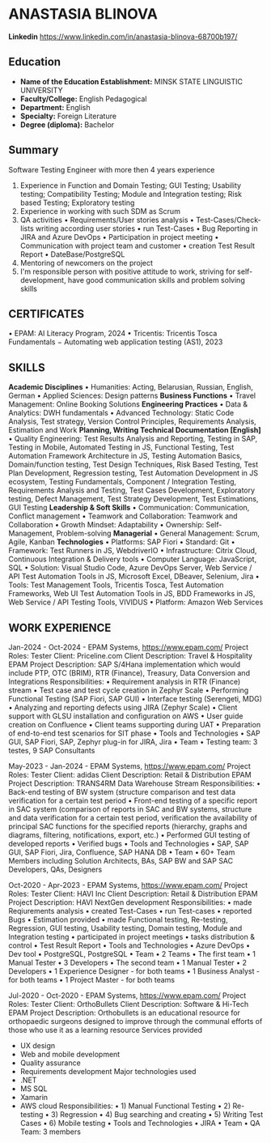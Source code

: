 # ANASTASIA BLINOVA

**Linkedin** https://www.linkedin.com/in/anastasia-blinova-68700b197/

## Education
* **Name of the Education Establishment:** MINSK STATE LINGUISTIC UNIVERSITY
* **Faculty/College:** English Pedagogical
* **Department:** English
* **Specialty:** Foreign Literature
* **Degree (diploma):** Bachelor

## Summary
Software Testing Engineer with more then 4 years experience
1. Experience in Function and Domain Testing; GUI Testing; Usability testing; Compatibility Testing; Module and Integration testing; Risk based Testing; Exploratory testing
2. Experience in working with such SDM as Scrum
3. QA activities
•	Requirements/User stories analysis
•	Test-Cases/Check-lists writing according user stories
•	run Test-Cases
•	Bug Reporting in JIRA and Azure DevOps
•	Participation in project meeting
•	Communication with project team and customer
•	creation Test Result Report
•	DateBase/PostgreSQL
4. Mentoring of newcomers on the project
5. I'm responsible person with positive attitude to work, striving for self-development, have good communication skills and problem solving skills

## CERTIFICATES
•	EPAM: AI Literacy Program, 2024
•	Tricentis: Tricentis Tosca Fundamentals − Automating web application testing (AS1), 2023

## SKILLS
**Academic Disciplines**
•	Humanities: Acting, Belarusian, Russian, English, German
•	Applied Sciences: Design patterns
**Business Functions**
•	Travel Management: Online Booking Solutions
**Engineering Practices**
•	Data & Analytics: DWH fundamentals
•	Advanced Technology: Static Code Analysis, Test strategy, Version Control Principles, Requirements Analysis, Estimation and Work **Planning, Writing Technical Documentation [English]**
•	Quality Engineering: Test Results Analysis and Reporting, Testing in SAP, Testing in Mobile, Automated Testing in JS, Functional Testing, Test Automation Framework Architecture in JS, Testing Automation Basics, Domain/function testing, Test Design Techniques, Risk Based Testing, Test Plan Development, Regression testing, Test Automation Development in JS ecosystem, Testing Fundamentals, Component / Integration Testing, Requirements Analysis and Testing, Test Cases Development, Exploratory testing, Defect Management, Test Strategy Development, Test Estimations, GUI Testing
**Leadership & Soft Skills**
•	Communication: Communication, Conflict management
•	Teamwork and Collaboration: Teamwork and Collaboration
•	Growth Mindset: Adaptability
•	Ownership: Self-Management, Problem-solving
**Managerial**
•	General Management: Scrum, Agile, Kanban
**Technologies**
•	Platforms: SAP Fiori
•	Standard: Git
•	Framework: Test Runners in JS, WebdriverIO
•	Infrastructure: Citrix Cloud, Continuous Integration & Delivery tools
•	Computer Language: JavaScript, SQL
•	Solution: Visual Studio Code, Azure DevOps Server, Web Service / API Test Automation Tools in JS, Microsoft Excel, DBeaver, Selenium, Jira
•	Tools: Test Management Tools, Tricentis Tosca, Test Automation Frameworks, Web UI Test Automation Tools in JS, BDD Frameworks in JS, Web Service / API Testing Tools, VIVIDUS
•	Platform: Amazon Web Services

## WORK EXPERIENCE
Jan-2024 - Oct-2024 - EPAM Systems, https://www.epam.com/
Project Roles: Tester
Client: Priceline.com
Client Description: Travel & Hospitality
EPAM Project Description: SAP S/4Hana implementation which would include PTP, OTC (BRIM), RTR (Finance), Treasury, Data Conversion and Integrations
Responsibilities: 
•	Requirement analysis in RTR (Finance) stream
•	Test case and test cycle creation in Zephyr Scale
•	Performing  Functional  Testing (SAP Fiori, SAP GUI)
•	Interface testing (Serengeti, MDG)
•	Analyzing and reporting defects using JIRA (Zephyr  Scale)
•	Client support with GLSU installation and configuration on AWS
•	User guide creation on Confluence
•	Client teams supporting during UAT
•	Preparation of end-to-end test scenarios for SIT phase
•	Tools and Technologies
•	SAP GUI, SAP Fiori, SAP, Zephyr plug-in for JIRA, Jira
•	Team
•	Testing team: 3 testes, 9 SAP Consultants

May-2023 - Jan-2024 - EPAM Systems, https://www.epam.com/
Project Roles: Tester
Client: adidas
Client Description: Retail & Distribution
EPAM Project Description: TRANS4RM Data Warehouse Stream
Responsibilities: 
•	Back-end testing of BW system (structure comparison and test data verification for a certain test period
•	Front-end testing of a specific report in SAC system (comparison of reports in SAC and BW systems, structure and data verification for a certain test period, verification the availability of principal SAC functions for the specified reports (hierarchy, graphs and diagrams, filtering, notifications, export, etc.)
•	Performed GUI testing of developed reports
•	Verified bugs
•	Tools and Technologies
•	SAP, SAP GUI, SAP Fiori, Jira, Confluence, SAP HANA DB
•	Team
•	60+ Team Members including Solution Architects, BAs, SAP BW and SAP SAC Developers, QAs, Designers

Oct-2020 - Apr-2023 - EPAM Systems, https://www.epam.com/
Project Roles: Tester
Client: HAVI Inc
Client Description: Retail & Distribution
EPAM Project Description: HAVI NextGen development
Responsibilities: 
•	made  Reqiurements analysis
•	created Test-Cases
•	run Test-cases
•	reported Bugs
•	Estimation provided
•	made Functional testing, Re-testing, Regression, GUI testing, Usability testing, Domain testing, Module and Integration testing
•	participated in project meetings
•	tasks distribution & control
•	Test Result Report
•	Tools and Technologies
•	Azure DevOps
•	Dev tool
•	PostgreSQL, PostgreSQL
•	Team
•	2 Teams
•	The first team
•	1 Manual Tester
•	3 Developers
•	The second team
•	1 Manual Tester
•	2 Developers
•	1 Experience Designer - for both teams
•	1 Business Analyst - for both teams
•	1 Project Master - for both teams

Jul-2020 - Oct-2020 - EPAM Systems, https://www.epam.com/
Project Roles: Tester
Client: OrthoBullets
Client Description: Software & Hi-Tech
EPAM Project Description: Orthobullets is an educational resource for orthopaedic surgeons designed to improve through the communal efforts of those who use it as a learning resource
Services provided
- UX design
- Web and mobile development
- Quality assurance
- Requirements development
Major technologies used
- .NET
- MS SQL
- Xamarin
- AWS cloud
Responsibilities: 
•	1) Manual Functional Testing
•	2) Re-testing
•	3) Regression
•	4) Bug searching and creating
•	5) Writing Test Cases
•	6) Mobile testing
•	Tools and Technologies
•	JIRA
•	Team
•	QA Team: 3 members




